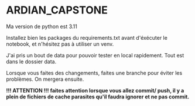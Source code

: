 # ARDIAN_CAPSTONE

Ma version de python est 3.11 


Installez bien les packages du requirements.txt avant d'éxécuter le notebook, et n'hésitez pas à utiliser un venv.

J'ai pris un bout de data pour pouvoir tester en local rapidement. Tout est dans le dossier data.

Lorsque vous faites des changements, faites une branche pour éviter les problèmes. On mergera ensuite.

**!!! ATTENTION !!! faites attention lorsque vous allez commit/ push, il y a plein de fichiers de cache parasites qu'il faudra ignorer et ne pas commit.**
